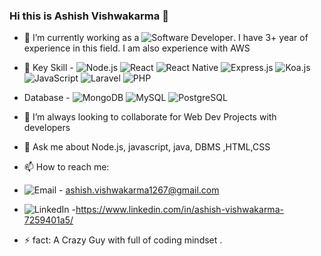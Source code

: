### Hi this is Ashish Vishwakarma 👋

- 🔭 I’m currently working as a ![Software Developer](https://img.shields.io/badge/Software_Developer-FF6347?style=for-the-badge). I have 3+ year of experience in this field. I am also experience with AWS 
- 🌱 Key Skill - ![Node.js](https://img.shields.io/badge/Node.js-339933?style=for-the-badge&logo=nodedotjs&logoColor=white)
![React](https://img.shields.io/badge/React-20232A?style=for-the-badge&logo=react&logoColor=61DAFB)
![React Native](https://img.shields.io/badge/React_Native-20232A?style=for-the-badge&logo=react&logoColor=61DAFB)
![Express.js](https://img.shields.io/badge/Express.js-000000?style=for-the-badge&logo=express&logoColor=white)
![Koa.js](https://img.shields.io/badge/Koa.js-33333D?style=for-the-badge&logo=koa&logoColor=white)
![JavaScript](https://img.shields.io/badge/JavaScript-F7DF1E?style=for-the-badge&logo=javascript&logoColor=black)
![Laravel](https://img.shields.io/badge/Laravel-FF2D20?style=for-the-badge&logo=laravel&logoColor=white)
![PHP](https://img.shields.io/badge/PHP-777BB4?style=for-the-badge&logo=php&logoColor=white)

- Database - ![MongoDB](https://img.shields.io/badge/MongoDB-47A248?style=for-the-badge&logo=mongodb&logoColor=white)
![MySQL](https://img.shields.io/badge/MySQL-4479A1?style=for-the-badge&logo=mysql&logoColor=white)
![PostgreSQL](https://img.shields.io/badge/PostgreSQL-336791?style=for-the-badge&logo=postgresql&logoColor=white)

- 👯 I’m always looking to collaborate for Web Dev Projects with developers 
- 💬 Ask me about Node.js, javascript, java, DBMS ,HTML,CSS 
- 📫 How to reach me:
- ![Email](https://img.shields.io/badge/Email-D14836?style=for-the-badge&logo=gmail&logoColor=white)  - ashish.vishwakarma1267@gmail.com
- ![LinkedIn](https://img.shields.io/badge/LinkedIn-0077B5?style=for-the-badge&logo=linkedin&logoColor=white) -https://www.linkedin.com/in/ashish-vishwakarma-7259401a5/
- ⚡  fact: A Crazy Guy with full of coding mindset .

